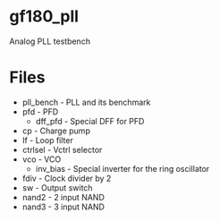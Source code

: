 # gf180_pll
Analog PLL testbench

# Files
* pll_bench - PLL and its benchmark
* pfd - PFD 
  * dff_pfd - Special DFF for PFD
* cp - Charge pump
* lf - Loop filter
* ctrlsel - Vctrl selector
* vco - VCO
  * inv_bias - Special inverter for the ring oscillator
* fdiv - Clock divider by 2
* sw - Output switch
* nand2 - 2 input NAND
* nand3 - 3 input NAND
